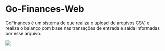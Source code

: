 # Go-Finances-Web
GoFinances é um sistema de que realiza o upload de arquivos CSV, e realiza o balanço com base nas transações de entrada e saída informadas por esse arquivo.

<img src="/imagem.png" />
